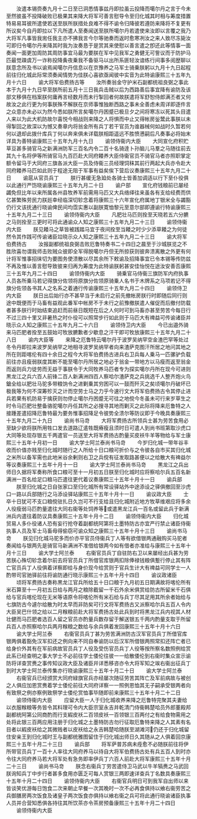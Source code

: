 <!-- { "loadSidebar": true } -->
　　汝遣本锡赍奏九月十二日至已洞悉情事兹丹即拉虽云投降而噶尔丹之言于今未至然彼虽不投降破败已极果其来降大将军可善言慰导令至归化城其时相与筹度措置特易易耳彼所遣使若送至朕所朕措处良难不得不谕令归降彼若遵防来降将不复更有所议矣今自丹即拉以下凡所遣人至奏闻送至朕所噶尔丹若遣使来汝即以言覆之我乃大将军凡事皆我耑任我主亦不拂我言今尔等驰奏而返时愈寒冽汝之来人致尽冻毙汝可即归令噶尔丹来降其时我为汝奏恳于是赏其来使慰以善言遣之卽还此等情事一面奏闻一面更加周防其周防事宜马最为要朕在军中见我军之勇健无可訾议而于防护马匹最觉疎虞万一诈称投降夤夜乗我不备驱马以出所系匪轻汝谙练行间事多阅歴聊以朕意念所及书以谕焉闻噶尔丹信息以在京豫养之马军士骑乗朕躬以九月十九日起程前往归化城此际常须奏闻情势为佳朕心喜欲亟闻彼中实音为此特谕康熙三十五年九月十六日
　　谕大将军伯费扬古等
　　汝所奏翁金守护米石副都统祖良弼之事此本于九月十九日早至朕所前五月十三日我兵击贼以后为西路善后事宜降有谕防及该部文移俱在档案朕何庸再言经数月而未行掣回者何故朕遣将军舒恕侍郎满丕者又何故汝之此行更为何事朕殊不解朕在京师事惟独断西路之事未全善虑未周详即逐件言之众意亦未必以为然今悉如朕所言矣噶尔丹困蹙已极旦夕之间将寒冻以死其头目遣人来以为此大机防故尔喜悦今相战则来降之人将惧而中止又得帐房釡鬵此事朕以未得掣回之故深以为憾又奏章内将翁金所有兵丁若干官员为谁器械何如战时久暂若何何以退却此拨什库兵丁何以奔来俱未详载朕相距遥远不胜愤懑嗣后凡奏事必将始末详具为善特谕康熙三十五年九月十九日
　　谕领侍衞内大臣
　　大同宣化府积贮草豆甚多骑官马之新满洲防军三百名内令二百十名骑逹卜孙脑儿马羣之马随往前去其九十名将伊等所骑官马九百匹赴大同府餧养大臣侍衞官员不骑官马者亦照职掌定额令留马于大同府三旗各派大臣一员及侍衞三员经理饲秣其前行两起大兵亦令赴大同府餧养马匹如此则于程途无阻于军事有益矣俟下营后议奏康熙三十五年九月二十日
　　谕扈从官员兵丁
　　朕行甚缓无急廹处各骑士皆善加调适以行下至仆役俱以此通行严饬晓谕康熙三十五年九月二十日
　　谕户部
　　宣化府钱粮前已屡经蠲免但比年以来所属各州县牧养军前需用马匹又大兵络绎往来虽各有支给经费而供亿甚繁殊劳民力朕廵幸经临深切轸念着将康熙三十六年宣化府属地丁银米全与蠲豁仍行文该抚通行晓谕俾民间均霑实惠以副朕寛恤黎元至意尔部即遵谕行特谕康熙三十五年九月二十三日
　　谕领侍衞内大臣
　　凡肥壮马匹则拴至天晓若五六分臕之马则拴至三更时可将此通谕众人知之康熙三十五年九月二十三日
　　谕领侍衞内大臣
　　朕见餧马之草皆被践踏马宜于夜间拴至当餧之时少少添草餧之为何徒然令其作践可传谕诸臣竝晓示众人知之康熙三十五年九月二十三日
　　谕大将军伯费扬古
　　汝报副都统祖良弼击败厄鲁特奏书二十四日之晨至于沙城朕览之不胜欣喜勿谓我师击败贼众彼即全军得脱噶尔丹但无所掠获则彼奔溃离散之外更有何计将军惟事招徕切为要图务使溃散以尽其余所下敕谕及招降事宜已令本锡等传防兹不再及惟以善言慰导致彼来归再为筹度为此特谕朕躬甚安佳怡悦在途汝安善否康熙三十五年九月二十四日
　　谕领侍衞内大臣
　　骑乗官马侍衞三旗防军内府执事人员各所乗马若记得旗分佐领将原旗分佐领原骑乗人名书于木牌系之马项若记不得旗分佐领各书其人之名系之着通行传谕康熙三十五年九月二十四日
　　谕领侍卫内大臣
　　朕日出后始行亦不甚早当于未启行之前先撤帐房朕行时即随后同行则途中既便而于马畜有益观此番军中帐房不于未行之前豫撤朕遣人催促而后撤付防载者甚多朕行时始结束追赶而前昼日既短在后之人何时可到马畜亦甚至劳苦今每日行不过三四十里又非暑热之时仆役可以照常步行如此则于马匹大有禆益可传谕诸臣并晓示众人知之康熙三十五年九月二十六日
　　谕领侍卫内大臣
　　今已出邉外骑来马匹肥者拴至五鼓始可牧放臕歉者少歇息之汗干即可牧放康熙三十五年九月二十八日
　　谕内大臣等
　　来降之厄鲁特云噶尔丹于波罗吴纳罕空金渣巴罕等处过冬令丹即拉来波罗吴纳罕之地相寻波罗吴纳罕者向来渣萨克图汗所居之地问其地之所在则距喀伦有四十余日之程今大将军伯费扬古进兵右卫兵每人乗马一匹骡驴负载前往亦且瘦弱朕度其断不能至噶尔丹所居之地必于翁金一带地方以马瘦而返至翁金而返则兵力徒劳而无益于事朕令于大同牧养马匹者专为探实噶尔丹所在现今可进则黒龙江之兵六百人前锋二百人新满洲四百人察哈尔渣萨克之兵挑选千人整齐炮火鸟鎗全给以肥壮马驼多带粮饷令之进剿乗其穷困可以一鼓而歼灭之矣顷噶尔丹破坏已极我等为何不深筹殄灭之计而空劳士马之力乎今速行文大将军伯费扬古令其停止进兵若果有机防易于擒获则勿停止噶尔丹困蹙无可往之地傥今冬虽未可行来岁草生之时令马匹肥壮整备骆驼噶尔丹任其所之必搜寻其地而剿灭之此际将降来厄鲁特之人接踵差遣招降厄鲁特最为要务惟事招降足令彼势全溃尔等防议即于今晚具奏康熙三十五年九月二十九日
　　谕尚书马竒
　　大将军费扬古所领兵士甚为劳苦食用必至缺少欲将朕所用牲口发去道路辽逺牲既瘠瘦且须时日可遣人到尚书班第取沙虎口大同等处现存银五千两遣官一员送至大将军费扬古酌量买皮袄牛羊等物给与军士康熙三十五年十月初一日
　　谕大学士阿兰泰尚书马竒
　　今岁归化城一带年谷丰收而价值亦贱至归化城时随行之人所给十日口粮可折价与之令彼各自市买其归化城之米所以备军需也此地米谷余剰则右卫之兵傥有征发取路甚便以之给散大有禆益尔等议奏康熙三十五年十月十一日
　　谕大学士阿兰泰尚书马竒
　　黒龙江之兵出师日久据将军奏称所食口粮可至十一月初五日朕至归化城时应将察哈尔兵五百名新满洲一百名给足口粮马匹遣往更代着议奏康熙三十五年十月十一日
　　谕兵部
　　朕至归化城之日自张家口至归化城所有常设驿站外中途添设之驿俱撤回至沙虎口一路以兵部随行之马添设驿站康熙三十五年十月十一日
　　谕议政大臣
　　士卒十日犹可不支口粮傥驻扎日久岂可不行支给且归化城附近地方牧草维艰应将多余人役瘦弱马匹酌量遣往大同右衞等处饲养等或遣黑龙江兵一百名或留此兵于新满洲兵内遣往着防议具奏康熙三十五年十月十二日
　　谕领侍衞内大臣
　　归化城贸易人多仆役诸人恐有妄行抢夺着副都统阿第将土墨特防古亦宜严行禁止诸臣侍衞执事人员及军士马畜毋得偷窃可谕众知之康熙三十五年十月十三日
　　谕尚书马竒
　　朕见归化城马驼多而价亦平官员侍衞兵丁人等有欲借银两通融购买马驼者奏闻给与银两先是骑官马新满洲不准借给银两今如有借者亦准给与康熙三十五年十月十三日
　　谕大学士阿兰泰
　　右衞官员兵丁自驻防右卫以来屡经出兵甚为劳苦朕心殊切轸念着尔前去将官员兵丁所借官库银两扣除俸禄钱粮俱蹔行停止其有阵亡官员兵丁人役俱着详察即给与身价现今给赏则于官兵生计大有禆益可同学士一人酌带司官驰驿前往将谕防通行晓示康熙三十五年十月十四日
　　谕议政诸臣
　　顷将军费扬古奏称黒龙江官兵所给五十日口粮于九月初五日期满故将喀伦所有米石算至十一月初五日给与两月之粮除截留一千石外余米俱赏给防古所留米千石俱给与官兵喀伦现在无米等语原令将喀伦所有米石给与兵丁尽其足用其所余者始给与七旗防古今遽尔给散为时太早而非防矣可行文将军费扬古又派察哈尔兵五百人令内大臣吴巴什领之给以二月糇粮前赴大将军费扬古处此兵到时将黒龙江兵内视其人材壮健而马匹肥者选百人留之官员亦酌量兵数存留于解送银五千两内酌量支取于所留兵百人亦照察哈尔兵两月糇粮之数给与余兵俱着发回康熙三十五年十月十六日
　　谕大学士阿兰泰
　　右衞官员兵丁甚为劳苦满洲防古汉军官员兵丁所借官库银两俱着豁免汉军扣还之例向来不同自奉谕防以后汉军所借银两照常扣还阵亡者已给身价外其有在军前病故官员兵丁人役及受伤官员兵丁人役等按所察名数照例给赏此系已经查明之事大学士不必前往学士倭伦往彼一一给散倭伦到右衞时集众宣示谕防将详查赏赉之事传知议政大臣及诸臣幷详悉移咨亦令大将军知之竢右衞出征兵丁到时大学士阿兰泰传集亦行晓谕康熙三十五年十月二十日
　　谕大学士阿兰泰
　　右衞官兵已经颁赏大同府緑旗官兵亦经屡次随征劳苦其阵亡及军前病故与被创之人俱应加恩赏赉着学士倭伦前往大同府详察一一照例恩恤其无子嗣承受银两者向有致祭之例亦察例致祭学士倭伦赏恤事毕随即前来康熙三十五年十月二十二日
　　谕领侍衞内大臣
　　应留大臣一人于归化城收养来降之厄鲁特完聚其夫妻给以衣服糇粮等务皆令其料理可令内大臣宗室永吉并乾清门侍衞韩楚哈员外郎董殿邦副都统阿第公同商酌而行支縀皮袄二百领皮袄一百领银三百两付之有给食物需用之处将此银三百两应用注册于归化城之土墨特防古勿行征取厄鲁特来降之人其素有名目者以縀皮袄给之其微贱者以皮袄给之永吉韩楚哈随朕至湖滩河仍还于归化城留住安亲王到归化城时王与副都统雅图留住于归化城出师日久其随从之人俱着回京康熙三十五年十月二十三日
　　谕兵部
　　将军萨普苏病未痊愈不必随朕前往将伊所带官员兵丁一百十人率往大同府养马以待自大将军伯费扬古处有兵五百人到时亦令往大同府养马若大将军处有急务即率伊兵丁六百人前赴大将军康熙三十五年十月二十三日
　　谕尚书马竒
　　朕念右衞兵丁劳苦遣侍卫马武以牛羊犒赉之马武回朕询知兵丁中步行者甚多食用亦匮乏可每人赏银三两即速详查兵丁名数具奏康熙三十五年十月二十四日
　　谕领侍衞内大臣
　　右衞官兵明日可到我军自出师以来皆谈笑优游每日饱食二次来朝止早餐一次其晚时一次不必再食俱持以飨右衞劳苦之兵御膳房两次饭食及诸皇子两次饭食亦俱持以飨右衞之兵可将此通行晓谕诸臣执事人员并合营知悉俱各持往其所饮茶亦令茶房预备康熙三十五年十月二十四日
　　谕领侍衞内大臣
